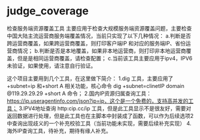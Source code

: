 # judge_coverage
检查服务端资源覆盖工具
主要应用于检查大规模服务端资源覆盖问题，主要检查中国大陆主流运营商服务端覆盖情况，当前只实现了以下几种情况：
a.判断是否跨运营商覆盖，如果跨运营商覆盖，则打印客户端IP 和对应的服务端IP、省份运营商情况；
b.判断是否是本地覆盖，如果非本地运营商，则打印非本地运营商覆盖，但是是相同运营商覆盖，请检查配置；
c.当前该工具主要应用于ipv4，IPV6未验证，如果使用，请注意自行验证。

这个项目主要用到几个工具，在这里做下简介：
1.dig 工具，主要应用了 +subnet=ip 和+short A 相关功能，核心命令 dig +subnet=clinetIP domain  @119.29.29.29 +short A 命令；
2.国内IP资源归属查询工具：https://ip.useragentinfo.com/json?ip=ip，这个是一个免费的，支持高并发的工具；
3.IPV4地址查询 http:cip.cc/ip 工具，但是此工具显示不是很友好，需要对返回数据进行处理，但是此工具也在主脚本中封装成了函数，可以作为后续选项2中查询出现歧义的一个补充校验工具（当前功能未实现，需要后续补充实现）
4.海外IP查询工具，待补充，期待有缘人补充。

